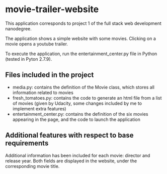 # movie-trailer-website

This application corresponds to project 1 of the full stack web development nanodegree.

The application shows a simple website with some movies. Clicking on a movie opens a youtube trailer.

To execute the application, run the entertainment_center.py file in Python (tested in Pyton 2.7.9). 


## Files included in the project

- media.py: contains the definition of the Movie class, which stores all information related to movies
- fresh_tomatoes.py: contains the code to generate an html file from a list of movies (given by Udacity, some changes included by me to implement extra features)
- entertainment_center.py: contains the definition of the six movies appearing in the page, and the code to launch the application

## Additional features with respect to base requirements

Additional information has been included for each movie: director and release year. Both fields are displayed in the website, under the corresponding movie title.

